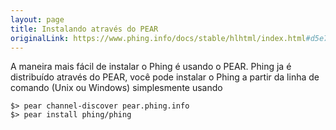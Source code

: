 ```yaml
---
layout: page
title: Instalando através do PEAR
originalLink: https://www.phing.info/docs/stable/hlhtml/index.html#d5e714
---
```


A maneira mais fácil de instalar o Phing é usando o PEAR. Phing ja é distribuído através do PEAR, você pode instalar o Phing a partir da linha de comando (Unix ou Windows) simplesmente usando

```
$> pear channel-discover pear.phing.info
$> pear install phing/phing
```